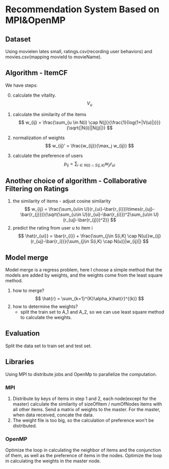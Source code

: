 # Recommendation System Based on MPI&OpenMP
## Dataset
Using movielen lates small, ratings.csv(recording user behaviors) and movies.csv(mapping movieId to movieName).
## Algorithm - ItemCF
We have steps:

0. calculate the vitality.
     $$
         V_u
     $$

1. calculate the similarity of the items
    $$
    w_{ij} = \frac{\sum_{u \in N(i) \cap N(j)}{\frac{1}{log(1+|V(u)|)}}}{\sqrt{|N(i)||N(j)|}}
    $$

2. normalization of weights
    $$
    w_{ij}' = \frac{w_{ij}}{\max_j w_{ij}}
    $$

3. calculate the preference of users
    $$
    p_{ij} = \sum_{i \in N(i)\cap S(j,k)}w_{ji}r_{ui}
    $$

## Another choice of algorithm - Collaborative Filtering on Ratings
1. the similarity of items - adjust cosine similarity
    $$
    w_{ij} = \frac{\sum_{u\in U}(r_{ui}-\bar{r_{i}})\times(r_{uj}-\bar{r_{j}})}{\sqrt{\sum_{u\in U}(r_{ui}-\bar{r_{i}})^2\sum_{u\in U}(r_{uj}-\bar{r_{j}})^2}}
    $$
2. predict the rating from user u to item i
    $$
    \hat{r_{ui}} = \bar{r_{i}} + \frac{\sum_{j\in S(i,K) \cap N(u)}w_{ij}(r_{uj}-\bar{r_i})}{\sum_{j\in S(i,K) \cap N(u)}|w_{ij}|}
    $$

## Model merge
Model merge is a regress problem, here I choose a simple method that the models are added by weights, and the weights come from the least square method.
1. how to merge?
    $$
    \hat{r} = \sum_{k=1}^{K}\alpha_k\hat{r}^{(k)}
    $$
2. how to determine the weights?
    - split the train set to A_1 and A_2, so we can use least square method to calculate the weights.
## Evaluation
Split the data set to train set and test set.
## Libraries
Using MPI to distribute jobs and OpenMp to parallelize the computation.

### MPI
1. Distribute by keys of items in step 1 and 2, each node(except for the master) calculate the similarity of sizeOfItem / numOfNodes items with all other items. Send a matrix of weights to the master. For the master, when data received, concate the data.
2. The weight file is too big, so the calculation of preference won't be distributed.

### OpenMP
Optimize the loop in calculating the neighbor of items and the conjunction of them, as well as the preference of items in the nodes.
Optimize the loop in calculating the weights in the master node.